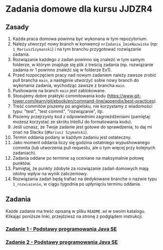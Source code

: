 # Zadania domowe dla kursu JJDZR4

## Zasady

1. Każda praca domowa powinna być wykonana w tym repozytorium.
1. Należy utworzyć nowy branch w konwencji `nrZadania_ImieNazwisko` (np: `1_MariuszSzymanski`) i na tym branchu przygotować rozwiązanie zadania.
1. Rozwiązanie każdego z zadań powinno się znaleźć w tym samym folderze, w którym znajduje się plik z treścią zadania (np. rozwiązanie zadania nr 1 powinno znaleźć się w folderze Ex1).
1. Przed rozpoczęciem pracy nad nowym zadaniem należy zawsze zrobić pull brancha `main`, a następnie utworzyć sobie nowy branch do wykonania zadania, wychodząc zawsze z brancha `main`.
1. Pushowanie na branch `main` jest zablokowane.
1. Stosujemy dobre praktyki commitowania kodu (https://www.git-tower.com/learn/git/ebook/en/command-line/appendix/best-practices).
1. Treść commitów piszemy po angielsku, nie korzystamy z wiadomości typu: "test", "test commit", "rozwiązanie", itp.
1. Piszemy przejrzysty kod z odpowiednimi zagnieżdżeniami (pamiętaj: możesz korzystać ze skrótu IntelliJ do formatowania kodu).
1. Jeśli uznasz, że Twoje zadanie jest gotowe do sprawdzenia, to daj mi znać na Slacku (`@Mariusz Szymański`).
1. Termin oddania podany w każdym zadaniu jest ostateczny.
1. Jako moment oddania liczy się godzina ostatniego wypushowanego commita (lub utworzenia pull requestu, ale o tym więcej przy kolejnych zadaniach).
1. Zadania oddane po terminie są oceniane na maksymalnie połowę punktów.
1. Pamiętaj, że punkty zdobyte za rozwiązanie zadań domowych mają istotny wpływ na wynik zaliczeniowy.
1. Rozwiązania zadań będą trafiać na dedykowane branche o nazwie typu `1_rozwiazanie`, w ciągu tygodnia po upłynięciu terminu oddania.

## Zadania
Każde zadanie ma treść opisaną w pliku `README.md` w swoim katalogu.
Klikając poniższe linki, przejdziesz na stronę z podglądem instrukcji.

### [Zadanie 1 - Podstawy programowania Java SE](./Ex1)

### [Zadanie 2 - Podstawy programowania Java SE](./Ex2)
